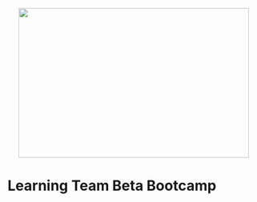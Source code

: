 
<p align="center">
  <img width="460" height="300" src="http://www.fillmurray.com/460/300">
</p>

# Learning Team Beta Bootcamp
